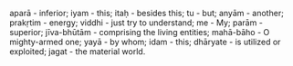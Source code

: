 aparā - inferior; iyam - this; itaḥ - besides this; tu - but; anyām - another; prakṛtim - energy; viddhi - just try to understand; me - My; parām - superior; jīva-bhūtām - comprising the living entities; mahā-bāho - O mighty-armed one; yayā - by whom; idam - this; dhāryate - is utilized or exploited; jagat - the material world.